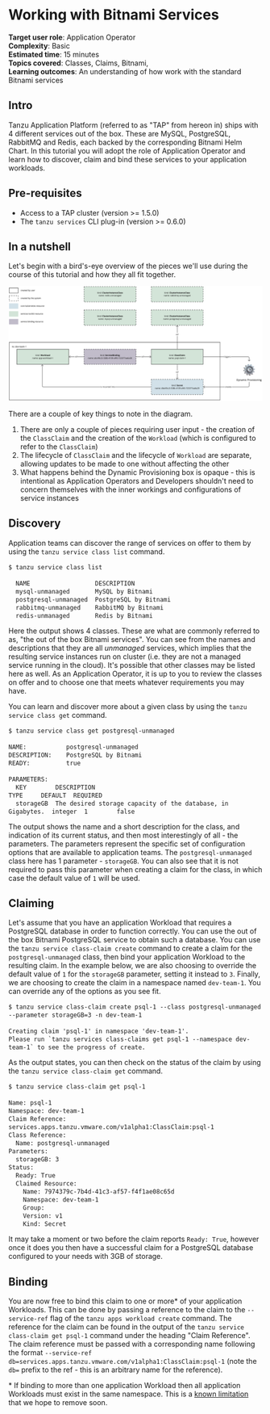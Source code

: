 # Working with Bitnami Services

**Target user role**:       Application Operator<br />
**Complexity**:             Basic<br />
**Estimated time**:         15 minutes<br />
**Topics covered**:         Classes, Claims, Bitnami,<br />
**Learning outcomes**:      An understanding of how work with the standard Bitnami services<br />

## Intro

Tanzu Application Platform (referred to as "TAP" from hereon in) ships with 4 different services out of the box. These are MySQL, PostgreSQL, RabbitMQ and Redis, each backed by the corresponding Bitnami Helm Chart. In this tutorial you will adopt the role of Application Operator and learn how to discover, claim and bind these services to your application workloads.

## Pre-requisites

* Access to a TAP cluster (version >= 1.5.0)
* The `tanzu services` CLI plug-in (version >= 0.6.0)

## In a nutshell

Let's begin with a bird's-eye overview of the pieces we'll use during the course of this tutorial and how they all fit together.

![Diagram shows a high-level overview of the out of the box bitnami services](../../images/stk-dynamic-provisioning-bitnami-services.png)

There are a couple of key things to note in the diagram.

1. There are only a couple of pieces requiring user input - the creation of the `ClassClaim` and the creation of the `Workload` (which is configured to refer to the `ClassClaim`)
1. The lifecycle of `ClassClaim` and the lifecycle of `Workload` are separate, allowing updates to be made to one without affecting the other
1. What happens behind the Dynamic Provisioning box is opaque - this is intentional as Application Operators and Developers shouldn't need to concern themselves with the inner workings and configurations of service instances

## Discovery

Application teams can discover the range of services on offer to them by using the `tanzu service class list` command.

```console
$ tanzu service class list

  NAME                  DESCRIPTION
  mysql-unmanaged       MySQL by Bitnami
  postgresql-unmanaged  PostgreSQL by Bitnami
  rabbitmq-unmanaged    RabbitMQ by Bitnami
  redis-unmanaged       Redis by Bitnami
```

Here the output shows 4 classes. These are what are commonly referred to as, "the out of the box Bitnami services". You can see from the names and descriptions that they are all _unmanaged_ services, which implies that the resulting service instances run on cluster (i.e. they are not a managed service running in the cloud). It's possible that other classes may be listed here as well. As an Application Operator, it is up to you to review the classes on offer and to choose one that meets whatever requirements you may have.

You can learn and discover more about a given class by using the `tanzu service class get` command.

```console
$ tanzu service class get postgresql-unmanaged

NAME:           postgresql-unmanaged
DESCRIPTION:    PostgreSQL by Bitnami
READY:          true

PARAMETERS:
  KEY        DESCRIPTION                                                  TYPE     DEFAULT  REQUIRED
  storageGB  The desired storage capacity of the database, in Gigabytes.  integer  1        false
```

The output shows the name and a short description for the class, and indication of its current status, and then most interestingly of all - the parameters. The parameters represent the specific set of configuration options that are available to application teams. The `postgresql-unmanaged` class here has 1 parameter - `storageGB`. You can also see that it is not required to pass this parameter when creating a claim for the class, in which case the default value of `1` will be used.

## Claiming

Let's assume that you have an application Workload that requires a PostgreSQL database in order to function correctly. You can use the out of the box Bitnami PostgreSQL service to obtain such a database. You can use the `tanzu service class-claim create` command to create a claim for the `postgresql-unmanaged` class, then bind your application Workload to the resulting claim. In the example below, we are also choosing to override the default value of `1` for the `storageGB` parameter, setting it instead to `3`. Finally, we are choosing to create the claim in a namespace named `dev-team-1`. You can override any of the options as you see fit.

```console
$ tanzu service class-claim create psql-1 --class postgresql-unmanaged --parameter storageGB=3 -n dev-team-1

Creating claim 'psql-1' in namespace 'dev-team-1'.
Please run `tanzu services class-claims get psql-1 --namespace dev-team-1` to see the progress of create.
```

As the output states, you can then check on the status of the claim by using the `tanzu service class-claim get` command.

```console
$ tanzu service class-claim get psql-1

Name: psql-1
Namespace: dev-team-1
Claim Reference: services.apps.tanzu.vmware.com/v1alpha1:ClassClaim:psql-1
Class Reference:
  Name: postgresql-unmanaged
Parameters:
  storageGB: 3
Status:
  Ready: True
  Claimed Resource:
    Name: 7974379c-7b4d-41c3-af57-f4f1ae08c65d
    Namespace: dev-team-1
    Group:
    Version: v1
    Kind: Secret
```

It may take a moment or two before the claim reports `Ready: True`, however once it does you then have a successful claim for a PostgreSQL database configured to your needs with 3GB of storage.

## Binding

You are now free to bind this claim to one or more* of your application Workloads. This can be done by passing a reference to the claim to the `--service-ref` flag of the `tanzu apps workload create` command. The reference for the claim can be found in the output of the `tanzu service class-claim get psql-1` command under the heading "Claim Reference". The claim reference must be passed with a corresponding name following the format `--service-ref db=services.apps.tanzu.vmware.com/v1alpha1:ClassClaim:psql-1` (note the `db=` prefix to the ref - this is an arbitrary name for the reference).

\* If binding to more than one application Workload then all application Workloads must exist in the same namespace. This is a [known limitation](../how-to-guides/troubleshooting.hbs.md#stk-known-limitation-multi-workloads) that we hope to remove soon.
